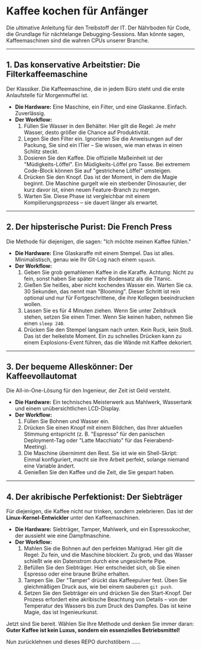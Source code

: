 # Kaffee kochen für Anfänger

Die ultimative Anleitung für den Treibstoff der IT. Der Nährboden für Code, die Grundlage für nächtelange Debugging-Sessions. Man könnte sagen, Kaffeemaschinen sind die wahren CPUs unserer Branche. 

---

## 1. Das konservative Arbeitstier: Die Filterkaffeemaschine

Der Klassiker. Die Kaffeemaschine, die in jedem Büro steht und die erste Anlaufstelle für Morgenmuffel ist.

* **Die Hardware:** Eine Maschine, ein Filter, und eine Glaskanne. Einfach. Zuverlässig.
* **Der Workflow:**
    1.  Füllen Sie Wasser in den Behälter. Hier gilt die Regel: Je mehr Wasser, desto größer die Chance auf Produktivität.
    2.  Legen Sie den Filter ein. Ignorieren Sie die Anweisungen auf der Packung, Sie sind ein ITler – Sie wissen, wie man etwas in einen Schlitz steckt.
    3.  Dosieren Sie den Kaffee. Die offizielle Maßeinheit ist der "Müdigkeits-Löffel". Ein Müdigkeits-Löffel pro Tasse. Bei extremem Code-Block können Sie auf "gestrichene Löffel" umsteigen.
    4.  Drücken Sie den Knopf. Das ist der Moment, in dem die Magie beginnt. Die Maschine gurgelt wie ein sterbender Dinosaurier, der kurz davor ist, einen neuen Feature-Branch zu mergen.
    5.  Warten Sie. Diese Phase ist vergleichbar mit einem Kompilierungsprozess – sie dauert länger als erwartet.

---

## 2. Der hipsterische Purist: Die French Press

Die Methode für diejenigen, die sagen: "Ich möchte meinen Kaffee fühlen."

* **Die Hardware:** Eine Glaskaraffe mit einem Stempel. Das ist alles. Minimalistisch, genau wie Ihr Git-Log nach einem `squash`.
* **Der Workflow:**
    1.  Geben Sie grob gemahlenen Kaffee in die Karaffe. Achtung: Nicht zu fein, sonst haben Sie später mehr Bodensatz als die Titanic.
    2.  Gießen Sie heißes, aber nicht kochendes Wasser ein. Warten Sie ca. 30 Sekunden, das nennt man "Blooming". Dieser Schritt ist rein optional und nur für Fortgeschrittene, die ihre Kollegen beeindrucken wollen.
    3.  Lassen Sie es für 4 Minuten ziehen. Wenn Sie unter Zeitdruck stehen, setzen Sie einen Timer. Wenn Sie keinen haben, nehmen Sie einen `sleep 240`.
    4.  Drücken Sie den Stempel langsam nach unten. Kein Ruck, kein Stoß. Das ist der heikelste Moment. Ein zu schnelles Drücken kann zu einem Explosions-Event führen, das die Wände mit Kaffee dekoriert.

---

## 3. Der bequeme Alleskönner: Der Kaffeevollautomat

Die All-in-One-Lösung für den Ingenieur, der Zeit ist Geld versteht.

* **Die Hardware:** Ein technisches Meisterwerk aus Mahlwerk, Wassertank und einem unübersichtlichen LCD-Display.
* **Der Workflow:**
    1.  Füllen Sie Bohnen und Wasser ein.
    2.  Drücken Sie einen Knopf mit einem Bildchen, das Ihrer aktuellen Stimmung entspricht (z. B. "Espresso" für den panischen Deployment-Tag oder "Latte Macchiato" für das Feierabend-Meeting).
    3.  Die Maschine übernimmt den Rest. Sie ist wie ein Shell-Skript: Einmal konfiguriert, macht sie ihre Arbeit perfekt, solange niemand eine Variable ändert.
    4.  Genießen Sie den Kaffee und die Zeit, die Sie gespart haben.

---

## 4. Der akribische Perfektionist: Der Siebträger

Für diejenigen, die Kaffee nicht nur trinken, sondern zelebrieren. Das ist der **Linux-Kernel-Entwickler** unter den Kaffeemaschinen. 

* **Die Hardware:** Siebträger, Tamper, Mahlwerk, und ein Espressokocher, der aussieht wie eine Dampfmaschine.
* **Der Workflow:**
    1.  Mahlen Sie die Bohnen auf den perfekten Mahlgrad. Hier gilt die Regel: Zu fein, und die Maschine blockiert. Zu grob, und das Wasser schießt wie ein Datenstrom durch eine ungesicherte Pipe.
    2.  Befüllen Sie den Siebträger. Hier entscheidet sich, ob Sie einen Espresso oder eine braune Brühe erhalten.
    3.  Tampen Sie. Der "Tamper" drückt das Kaffeepulver fest. Üben Sie gleichmäßigen Druck aus, wie bei einem sauberen `git push`.
    4.  Setzen Sie den Siebträger ein und drücken Sie den Start-Knopf. Der Prozess erfordert eine akribische Beachtung von Details – von der Temperatur des Wassers bis zum Druck des Dampfes. Das ist keine Magie, das ist Ingenieurkunst.

Jetzt sind Sie bereit. Wählen Sie Ihre Methode und denken Sie immer daran: **Guter Kaffee ist kein Luxus, sondern ein essenzielles Betriebsmittel!**

Nun zurücklehnen und dieses REPO durchstöbern ......

